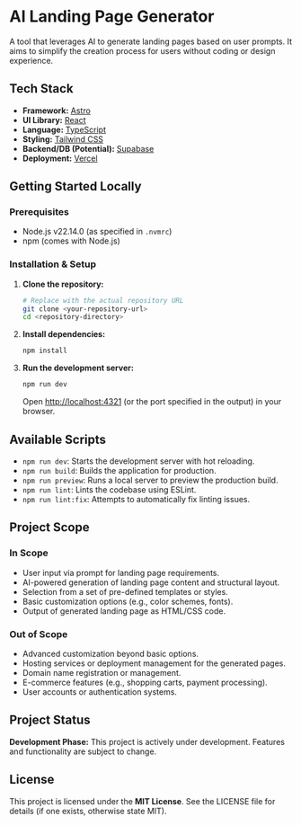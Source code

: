 # AI Landing Page Generator

A tool that leverages AI to generate landing pages based on user prompts. It aims to simplify the creation process for users without coding or design experience.

## Tech Stack

- **Framework:** [Astro](https://astro.build/)
- **UI Library:** [React](https://react.dev/)
- **Language:** [TypeScript](https://www.typescriptlang.org/)
- **Styling:** [Tailwind CSS](https://tailwindcss.com/)
- **Backend/DB (Potential):** [Supabase](https://supabase.com/)
- **Deployment:** [Vercel](https://vercel.com/)

## Getting Started Locally

### Prerequisites

- Node.js v22.14.0 (as specified in `.nvmrc`)
- npm (comes with Node.js)

### Installation & Setup

1.  **Clone the repository:**
    ```bash
    # Replace with the actual repository URL
    git clone <your-repository-url>
    cd <repository-directory>
    ```

2.  **Install dependencies:**
    ```bash
    npm install
    ```

3.  **Run the development server:**
    ```bash
    npm run dev
    ```
    Open [http://localhost:4321](http://localhost:4321) (or the port specified in the output) in your browser.

## Available Scripts

-   `npm run dev`: Starts the development server with hot reloading.
-   `npm run build`: Builds the application for production.
-   `npm run preview`: Runs a local server to preview the production build.
-   `npm run lint`: Lints the codebase using ESLint.
-   `npm run lint:fix`: Attempts to automatically fix linting issues.

## Project Scope

### In Scope

-   User input via prompt for landing page requirements.
-   AI-powered generation of landing page content and structural layout.
-   Selection from a set of pre-defined templates or styles.
-   Basic customization options (e.g., color schemes, fonts).
-   Output of generated landing page as HTML/CSS code.

### Out of Scope

-   Advanced customization beyond basic options.
-   Hosting services or deployment management for the generated pages.
-   Domain name registration or management.
-   E-commerce features (e.g., shopping carts, payment processing).
-   User accounts or authentication systems.

## Project Status

**Development Phase:** This project is actively under development. Features and functionality are subject to change.

## License

This project is licensed under the **MIT License**. See the LICENSE file for details (if one exists, otherwise state MIT).
